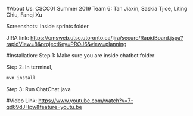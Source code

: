 #About Us:
CSCC01 Summer 2019 Team 6: Tan Jiaxin, Saskia Tjioe, Liting Chiu, Fanqi Xu

Screenshots: Inside sprints folder

JIRA link: https://cmsweb.utsc.utoronto.ca/jira/secure/RapidBoard.jspa?rapidView=8&projectKey=PROJ6&view=planning

#Installation:
Step 1: Make sure you are inside chatbot folder

Step 2: In terminal,
```bash
mvn install
```
Step 3: Run ChatChat.java

#Video Link:
https://www.youtube.com/watch?v=7-qd69dJHpw&feature=youtu.be
